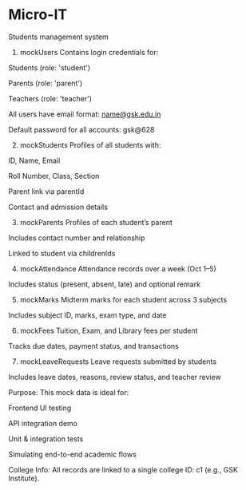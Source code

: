 # Micro-IT
Students management system 


1. mockUsers
Contains login credentials for:

Students (role: 'student')

Parents (role: 'parent')

Teachers (role: 'teacher')

All users have email format: name@gsk.edu.in

Default password for all accounts: gsk@628

2. mockStudents
Profiles of all students with:

ID, Name, Email

Roll Number, Class, Section

Parent link via parentId

Contact and admission details

3. mockParents
Profiles of each student’s parent

Includes contact number and relationship

Linked to student via childrenIds

4. mockAttendance
Attendance records over a week (Oct 1–5)

Includes status (present, absent, late) and optional remark

5. mockMarks
Midterm marks for each student across 3 subjects

Includes subject ID, marks, exam type, and date

6. mockFees
Tuition, Exam, and Library fees per student

Tracks due dates, payment status, and transactions

7. mockLeaveRequests
Leave requests submitted by students

Includes leave dates, reasons, review status, and teacher review

Purpose:
This mock data is ideal for:

Frontend UI testing

API integration demo

Unit & integration tests

Simulating end-to-end academic flows

College Info:
All records are linked to a single college ID: c1 (e.g., GSK Institute).

